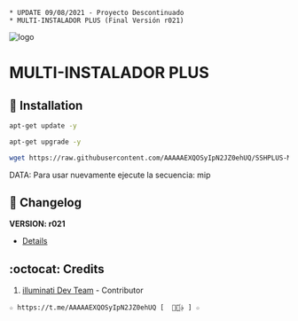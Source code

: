 ﻿```
* UPDATE 09/08/2021 - Proyecto Descontinuado
* MULTI-INSTALADOR PLUS (Final Versión r021)
```
![logo](https://github.com/AAAAAEXQOSyIpN2JZ0ehUQ/SSHPLUS-MANAGER-FREE/blob/master/Imagenes/Multi_Instalador_sshplus.png)

# MULTI-INSTALADOR PLUS

## :book: Installation
```bash
apt-get update -y
```
```bash
apt-get upgrade -y
```
```bash
wget https://raw.githubusercontent.com/AAAAAEXQOSyIpN2JZ0ehUQ/SSHPLUS-MANAGER-FREE/master/Install/Multi-Instalador/sshplus.sh && chmod +x sshplus.sh && ./sshplus.sh
```
DATA: Para usar nuevamente ejecute la secuencia: mip

## :scroll: Changelog
**VERSION: r021**
* [Details](https://raw.githubusercontent.com/AAAAAEXQOSyIpN2JZ0ehUQ/SSHPLUS-MANAGER-FREE/master/Install/Multi-Instalador/versao)

## :octocat: Credits
1. [illuminati Dev Team](https://t.me/AAAAAEXQOSyIpN2JZ0ehUQ) - Contributor
```
☆ https://t.me/AAAAAEXQOSyIpN2JZ0ehUQ [  ⃘⃤꙰✰ ] ☆
```
